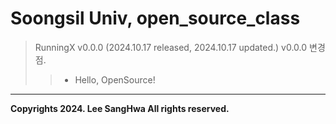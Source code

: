 # Soongsil Univ, open_source_class
>RunningX v0.0.0 (2024.10.17 released, 2024.10.17 updated.)
> v0.0.0 변경점.
>> + Hello, OpenSource!
<hr/>

__Copyrights 2024. Lee SangHwa All rights reserved.__